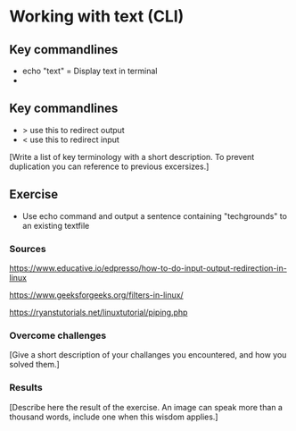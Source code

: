 # Working with text (CLI)

## Key commandlines
- echo "text" = Display text in terminal
- 
## Key commandlines
- \> use this to redirect output
- < use this to redirect input

[Write a list of key terminology with a short description. To prevent duplication you can reference to previous excersizes.]
## Exercise
- Use echo command and output a sentence containing "techgrounds" to an existing textfile

### Sources
https://www.educative.io/edpresso/how-to-do-input-output-redirection-in-linux

https://www.geeksforgeeks.org/filters-in-linux/

https://ryanstutorials.net/linuxtutorial/piping.php



### Overcome challenges
[Give a short description of your challanges you encountered, and how you solved them.]

### Results
[Describe here the result of the exercise. An image can speak more than a thousand words, include one when this wisdom applies.]
